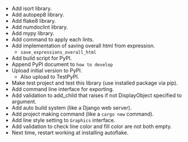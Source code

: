 - Add isort library.
- Add autopep8 library.
- Add flake8 library.
- Add numdoclint library.
- Add mypy library.
- Add command to apply each lints.
- Add implementation of saving overall html from expression.
  - `save_expressions_overall_html`
- Add build script for PyPI.
- Append PyPI document to `how to develop`
- Upload initial version to PyPI.
  - Also upload to TestPyPI.
- Make test project and test this library (use installed package via pip).
- Add command line interface for exporting.
- Add validation to add_child that raises if not DisplayObject specified to argument.
- Add auto build system (like a Django web server).
- Add project making command (like a `cargo new` command).
- Add line style setting to `Graphics` interface.
- Add validation to check line color and fill color are not both empty.
- Next time, restart working at installing autoflake.